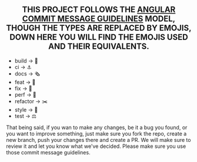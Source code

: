 <h2 align="center"> THIS PROJECT FOLLOWS THE <a href="https://github.com/angular/angular/blob/22b96b9/CONTRIBUTING.md#-commit-message-guidelines">ANGULAR COMMIT MESSAGE GUIDELINES</a> MODEL, THOUGH THE TYPES ARE REPLACED BY EMOJIS, DOWN HERE YOU WILL FIND THE EMOJIS USED AND THEIR EQUIVALENTS.</h2> 

- build -> 🐙️
- ci -> ⚓️
- docs -> 🗞️
- feat -> 🌟️
- fix -> 🔧️
- perf -> 💎️
- refactor -> ✂️
- style -> 🎨️
- test -> ⚖️
  
<p>
That being said, if you wan to make any changes, be it a bug you found, or you want to improve something, just make sure you fork the repo, create a new branch, push your changes there and create a PR. We will make sure to review it and let you know what we've decided. Please make sure you use those commit message guidelines.
</p>